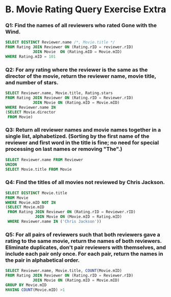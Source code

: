 # B. Movie Rating Query Exercise Extra

### Q1: Find the names of all reviewers who rated Gone with the Wind. 
```SQL
SELECT DISTINCT Reviewer.name /*, Movie.title */
FROM Rating JOIN Reviewer ON (Rating.rID = reviewer.rID)
            JOIN Movie  ON (Rating.mID = Movie.mID)
WHERE Rating.mID = 101
```

### Q2: For any rating where the reviewer is the same as the director of the movie, return the reviewer name, movie title, and number of stars.
```SQL
SELECT Reviewer.name, Movie.title, Rating.stars
FROM Rating JOIN Reviewer ON (Rating.rID = Reviewer.rID)
            JOIN Movie ON (Rating.mID = Movie.mID)
WHERE Reviewer.name IN 
(SELECT Movie.director
 FROM Movie)
```

### Q3: Return all reviewer names and movie names together in a single list, alphabetized. (Sorting by the first name of the reviewer and first word in the title is fine; no need for special processing on last names or removing "The".)
```SQL
SELECT Reviewer.name FROM Reviewer
UNION
SELECT Movie.title FROM Movie
```

### Q4: Find the titles of all movies not reviewed by Chris Jackson.
```SQL
SELECT DISTINCT Movie.title
FROM Movie
WHERE Movie.mID NOT IN 
(SELECT Movie.mID 
 FROM Rating JOIN Reviewer ON (Rating.rID = Reviewer.rID)
             JOIN Movie ON (Movie.mID = Rating.mID)
 WHERE Reviewer.name IN ('Chris Jackson'))
```

### Q5: For all pairs of reviewers such that both reviewers gave a rating to the same movie, return the names of both reviewers. Eliminate duplicates, don't pair reviewers with themselves, and include each pair only once. For each pair, return the names in the pair in alphabetical order. 
```SQL
SELECT Reviewer.name, Movie.title, COUNT(Movie.mID)
FROM Rating JOIN Reviewer ON (Rating.rID = Reviewer.rID)
            JOIN Movie ON (Rating.mID = Movie.mID)
GROUP BY Movie.mID
HAVING COUNT(Movie.mID) >1
```





